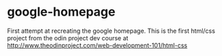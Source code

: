 google-homepage
===============

First attempt at recreating the google homepage. This is the first html/css project from the odin project dev course at http://www.theodinproject.com/web-development-101/html-css
